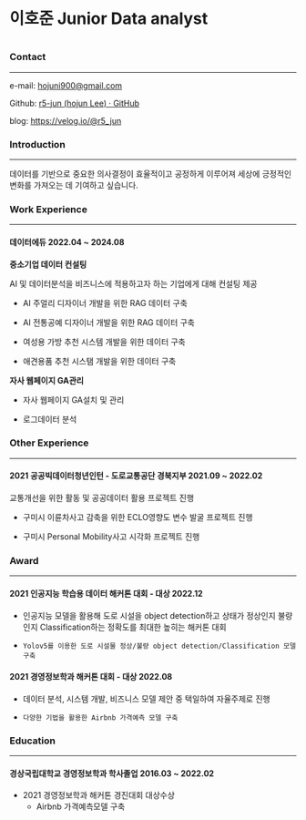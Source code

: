 # 이호준 Junior Data analyst

# 

### Contact

***

e-mail: hojuni900@gmail.com

Github: [r5-jun (hojun Lee) · GitHub](https://github.com/r5-jun)

blog: https://velog.io/@r5_jun

### Introduction

---

데이터를 기반으로 중요한 의사결정이 효율적이고 공정하게 이루어져 세상에 긍정적인 변화를 가져오는 데 기여하고 싶습니다. 

### Work Experience

---

#### 데이터에듀 2022.04 ~ 2024.08

**중소기업 데이터 컨설팅**

AI 및 데이터분석을 비즈니스에 적용하고자 하는 기업에게 대해 컨설팅 제공

- AI 주얼리 디자이너 개발을 위한 RAG 데이터 구축

- AI 전통공예 디자이너 개발을 위한 RAG 데이터 구축

- 여성용 가방 추천 시스템 개발을 위한 데이터 구축

- 애견용품 추천 시스탬 개발을 위한 데이터 구축

**자사 웹페이지 GA관리** 

- 자사 웹페이지 GA설치 및 관리

- 로그데이터 분석

### Other Experience

---

#### 2021 공공빅데이터청년인턴 - 도로교통공단 경북지부 2021.09 ~ 2022.02

교통개선을 위한 활동 및 공공데이터 활용 프로젝트 진행

- 구미시 이륜차사고 감축을 위한 ECLO영향도 변수 발굴 프로젝트 진행

- 구미시 Personal Mobility사고 시각화 프로젝트 진행

### Award

---

#### 2021 인공지능 학습용 데이터 해커톤 대회 - 대상 2022.12

- 인공지능 모델을 활용해 도로 시설을 object detection하고 상태가 정상인지 불량인지 Classification하는 정확도를 최대한 높히는 해커톤 대회

- `Yolov5를 이용한 도로 시설물 정상/불량 object detection/Classification 모델 구축`

#### 2021 경영정보학과 해커톤 대회 - 대상 2022.08

- 데이터 분석, 시스템 개발, 비즈니스 모델 제안 중 택일하여 자율주제로 진행

- `다양한 기법을 활용한 Airbnb 가격예측 모델 구축` 

### Education

---

#### 경상국립대학교 경영정보학과 학사졸업 2016.03 ~ 2022.02

- 2021 경영정보학과 해커톤 경진대회 대상수상 
  - Airbnb 가격예측모델 구축

